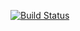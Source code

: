 [![Build Status](https://travis-ci.org/rusgeli/deposit-calc.svg?branch=master)](https://travis-ci.org/rusgeli/deposit-calc)
